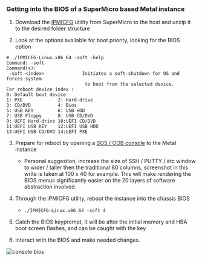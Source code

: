 ### Getting into the BIOS of a SuperMicro based Metal instance ###

1. Download the [IPMICFG](https://www.supermicro.com/SwDownload/SwSelect_Free.aspx?cat=IPMI) utility from SuperMicro to the host and unzip it to the desired folder structure

2. Look at the options available for boot priority, looking for the BIOS option
```
# ./IPMICFG-Linux.x86_64 -soft -help
Command: -soft
Command(s):
 -soft <index>              Initiates a soft-shutdown for OS and forces system
                             to boot from the selected device.
For reboot device index :
0: Default boot device
1: PXE             2: Hard-drive
3: CD/DVD          4: Bios
5: USB KEY         6: USB HDD
7: USB Floppy      8: USB CD/DVD
9: UEFI Hard-drive 10:UEFI CD/DVD
11:UEFI USB KEY    12:UEFI USB HDD
13:UEFI USB CD/DVD 14:UEFI PXE
```

3. Prepare for reboot by opening a [SOS / OOB console](https://metal.equinix.com/developers/docs/resilience-recovery/serial-over-ssh/) to the Metal instance
    * Personal suggestion, increase the size of SSH / PUTTY / etc window to wider / taller then the traditional 80 columns, screenshot in this write is taken at 100 x 40 for example. This will make rendering the BIOS menus significantly easier on the 20 layers of software abstraction involved.


4. Through the IPMICFG utility, reboot the instance into the chassis BIOS
    * ```./IPMICFG-Linux.x86_64 -soft 4```


5. Catch the BIOS keyprompt, it will be after the initial memory and HBA boot screen flashes, and can be caught with the <TAB> key


6. Interact with the BIOS and make needed changes.

![console bios](https://s3.wasabisys.com/metalstaticassets/consolebios.PNG)
